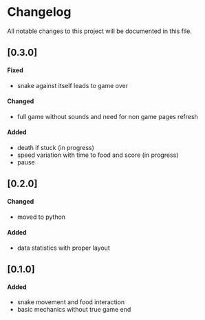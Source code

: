 # Changelog
All notable changes to this project will be documented in this file.

## [0.3.0]
#### Fixed 
 - snake against itself leads to game over

#### Changed 
 - full game without sounds and need for non game pages refresh

#### Added
 - death if stuck (in progress)
 - speed variation with time to food and score (in progress)
 - pause

## [0.2.0]
#### Changed 
 - moved to python

#### Added
 - data statistics with proper layout
   
## [0.1.0]
#### Added
 - snake movement and food interaction
 - basic mechanics without true game end
